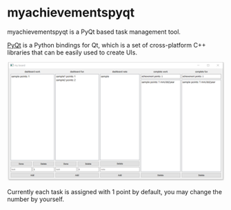 # myachievementspyqt

myachievementspyqt is a PyQt based task management tool.

[PyQt](https://pypi.org/project/PyQt5/) is a Python bindings for Qt, which is a set of cross-platform C++ libraries that can be easily used to create UIs.

![demo image](https://github.com/helloworld0833/myachievementspyqt/blob/master/demo.png?raw=true)

Currently each task is assigned with 1 point by default, you may change the number by yourself.
